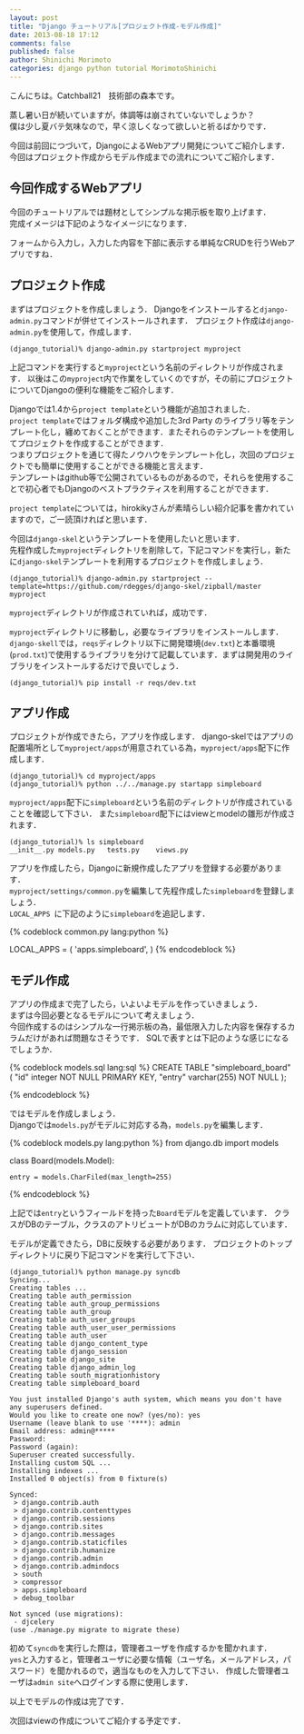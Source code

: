 ```yaml
---
layout: post
title: "Django チュートリアル[プロジェクト作成-モデル作成]"
date: 2013-08-18 17:12
comments: false
published: false
author: Shinichi Morimoto
categories: django python tutorial MorimotoShinichi
---
```


こんにちは。Catchball21　技術部の森本です。

蒸し暑い日が続いていますが，体調等は崩されていないでしょうか？  
僕は少し夏バテ気味なので，早く涼しくなって欲しいと祈るばかりです．

今回は前回につづいて，DjangoによるWebアプリ開発についてご紹介します．  
今回はプロジェクト作成からモデル作成までの流れについてご紹介します．

## 今回作成するWebアプリ

今回のチュートリアルでは題材としてシンプルな掲示板を取り上げます．  
完成イメージは下記のようなイメージになります．


フォームから入力し，入力した内容を下部に表示する単純なCRUDを行うWebアプリですね．

## プロジェクト作成

まずはプロジェクトを作成しましょう．
Djangoをインストールすると`django-admin.py`コマンドが併せてインストールされます．
プロジェクト作成は`django-admin.py`を使用して，作成します．

	(django_tutorial)% django-admin.py startproject myproject

上記コマンドを実行すると`myproject`という名前のディレクトリが作成されます．
以後はこの`myproject`内で作業をしていくのですが，その前にプロジェクトについてDjangoの便利な機能をご紹介します．

Djangoでは1.4から`project template`という機能が追加されました．  
`project template`ではフォルダ構成や追加した3rd Party のライブラリ等をテンプレート化し，纏めておくことができます．またそれらのテンプレートを使用してプロジェクトを作成することができます．  
つまりプロジェクトを通じて得たノウハウをテンプレート化し，次回のプロジェクトでも簡単に使用することができる機能と言えます．  
テンプレートはgithub等で公開されているものがあるので，それらを使用することで初心者でもDjangoのベストプラクティスを利用することができます．

`project template`については，hirokikyさんが素晴らしい紹介記事を書かれていますので，ご一読頂ければと思います．

今回は`django-skel`というテンプレートを使用したいと思います．  
先程作成した`myproject`ディレクトリを削除して，下記コマンドを実行し，新たに`django-skel`テンプレートを利用するプロジェクトを作成しましょう．

	(django_tutorial)% django-admin.py startproject --template=https://github.com/rdegges/django-skel/zipball/master myproject

`myproject`ディレクトリが作成されていれば，成功です．

`myproject`ディレクトリに移動し，必要なライブラリをインストールします．`django-skell`では，`reqs`ディレクトリ以下に開発環境(`dev.txt`)と本番環境(`prod.txt`)で使用するライブラリを分けて記載しています．まずは開発用のライブラリをインストールするだけで良いでしょう．

	(django_tutorial)% pip install -r reqs/dev.txt



## アプリ作成

プロジェクトが作成できたら，アプリを作成します．
django-skelではアプリの配置場所として`myproject/apps`が用意されている為，`myproject/apps`配下に作成します．

	(django_tutorial)% cd myproject/apps
	(django_tutorial)% python ../../manage.py startapp simpleboard

`myproject/apps`配下に`simpleboard`という名前のディレクトリが作成されていることを確認して下さい．
また`simpleboard`配下にはviewとmodelの雛形が作成されます．

	(django_tutorial)% ls simpleboard
	__init__.py models.py   tests.py    views.py

アプリを作成したら，Djangoに新規作成したアプリを登録する必要があります．  
`myproject/settings/common.py`を編集して先程作成した`simpleboard`を登録しましょう．  
`LOCAL_APPS `に下記のように`simpleboard`を追記します．  

{% codeblock common.py lang:python %}

LOCAL_APPS = (
    'apps.simpleboard',
)
{% endcodeblock %}


## モデル作成

アプリの作成まで完了したら，いよいよモデルを作っていきましょう．  
まずは今回必要となるモデルについて考えましょう．  
今回作成するのはシンプルな一行掲示板の為，最低限入力した内容を保存するカラムだけがあれば問題なさそうです．
SQLで表すとは下記のような感じになるでしょうか．

{% codeblock models.sql lang:sql %}
CREATE TABLE "simpleboard_board" (
   "id" integer NOT NULL PRIMARY KEY,
   "entry" varchar(255) NOT NULL
);

{% endcodeblock %}  

ではモデルを作成しましょう．  
Djangoでは`models.py`がモデルに対応する為，`models.py`を編集します．

{% codeblock models.py lang:python %}
from django.db import models


class Board(models.Model):

	entry = models.CharFiled(max_length=255)


{% endcodeblock %}

上記では`entry`というフィールドを持った`Board`モデルを定義しています．
クラスがDBのテーブル，クラスのアトリビュートがDBのカラムに対応しています．

モデルが定義できたら，DBに反映する必要があります．
プロジェクトのトップディレクトリに戻り下記コマンドを実行して下さい．

	(django_tutorial)% python manage.py syncdb
	Syncing...
	Creating tables ...
	Creating table auth_permission
	Creating table auth_group_permissions
	Creating table auth_group
	Creating table auth_user_groups
	Creating table auth_user_user_permissions
	Creating table auth_user
	Creating table django_content_type
	Creating table django_session
	Creating table django_site
	Creating table django_admin_log
	Creating table south_migrationhistory
	Creating table simpleboard_board

	You just installed Django's auth system, which means you don't have any superusers defined.
	Would you like to create one now? (yes/no): yes
	Username (leave blank to use '****): admin
	Email address: admin@*****
	Password:
	Password (again):
	Superuser created successfully.
	Installing custom SQL ...
	Installing indexes ...
	Installed 0 object(s) from 0 fixture(s)

	Synced:
	 > django.contrib.auth
	 > django.contrib.contenttypes
	 > django.contrib.sessions
	 > django.contrib.sites
	 > django.contrib.messages
	 > django.contrib.staticfiles
	 > django.contrib.humanize
	 > django.contrib.admin
	 > django.contrib.admindocs
	 > south
	 > compressor
	 > apps.simpleboard
	 > debug_toolbar

	Not synced (use migrations):
	 - djcelery
	(use ./manage.py migrate to migrate these)

初めて`syncdb`を実行した際は，管理者ユーザを作成するかを聞かれます．  
`yes`と入力すると，管理者ユーザに必要な情報（ユーザ名，メールアドレス，パスワード）を聞かれるので，適当なものを入力して下さい．
作成した管理者ユーザは`admin site`へログインする際に使用します．

以上でモデルの作成は完了です．

次回はviewの作成についてご紹介する予定です．